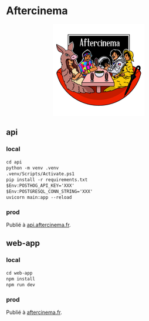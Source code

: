 # Aftercinema

<p align="center">
<img src="web-app/public/logos/logo500x500px.png" width="250" height="250" />
</p>

## api

### local

```
cd api
python -m venv .venv
.venv/Scripts/Activate.ps1
pip install -r requirements.txt
$Env:POSTHOG_API_KEY='XXX'
$Env:POSTGRESQL_CONN_STRING='XXX'
uvicorn main:app --reload
```

### prod

Publié à [api.aftercinema.fr](https://api.aftercinema.fr).

## web-app

### local

```
cd web-app
npm install
npm run dev
```

### prod

Publié à [aftercinema.fr](https://aftercinema.fr).
